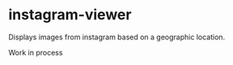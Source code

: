 # instagram-viewer


Displays images from instagram based on a geographic location.

Work in process
